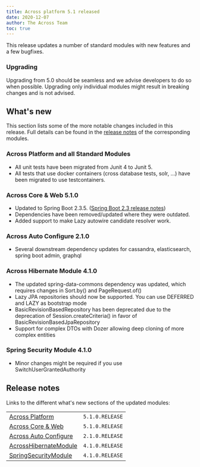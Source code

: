 ```yaml
---
title: Across platform 5.1 released
date: 2020-12-07
author: The Across Team
toc: true
---
```


This release updates a number of standard modules with new features and
a few bugfixes.

### Upgrading

Upgrading from 5.0 should be seamless and we advise developers to do so
when possible. Upgrading only individual modules might result in
breaking changes and is not advised.

<!--more-->

## What's new

This section lists some of the more notable changes included in this
release. Full details can be found in the [release
notes](across-platform-5-1-released.html#whats-new-sections) of the
corresponding modules.

### Across Platform and all Standard Modules

- All unit tests have been migrated from Junit 4 to Junit 5.
- All tests that use docker containers (cross database tests, solr,
  ...) have been migrated to use testcontainers.

### Across Core & Web 5.1.0

- Updated to Spring Boot 2.3.5. ([Spring Boot 2.3 release
  notes](https://github.com/spring-projects/spring-boot/wiki/Spring-Boot-2.3-Release-Notes))
- Dependencies have been removed/updated where they were outdated.
- Added support to make Lazy autowire candidate resolver work.

### Across Auto Configure 2.1.0

- Several downstream dependency updates for cassandra, elasticsearch,
  spring boot admin, graphql

### Across Hibernate Module 4.1.0

- The updated spring-data-commons dependency was updated, which
  requires changes in Sort.by() and PageRequest.of()
- Lazy JPA repositories should now be supported. You can use DEFERRED
  and LAZY as bootstrap mode
- BasicRevisionBasedRepository has been deprecated due to the
  deprecation of Session.createCriteria() in favor of
  BasicRevisionBasedJpaRepository
- Support for complex DTOs with Dozer allowing deep cloning of more
  complex entities

### Spring Security Module 4.1.0

- Minor changes might be required if you use
  SwitchUserGrantedAuthority

## <span id="whats-new-sections"></span>Release notes

Links to the different what's new sections of the updated modules:

|                                                                                                                            |                 |
|----------------------------------------------------------------------------------------------------------------------------|-----------------|
| [Across Platform](https://foreach-across.github.io/ref-docs-5/across/releases/platform/5.x/5.1.0.html)                  | `5.1.0.RELEASE` |
| [Across Core & Web](https://foreach-across.github.io/ref-docs-5/across/releases/core-artifacts/releases-5.x.html#5-1-0) | `5.1.0.RELEASE` |
| [Across Auto Configure](https://foreach-across.github.io/ref-docs-5/across-autoconfigure/releases/2.x.html#2-1-0)       | `2.1.0.RELEASE` |
| [AcrossHibernateModule](https://foreach-across.github.io/ref-docs-5/hibernate-jpa-module/releases/4.x.html#4-1-0)       | `4.1.0.RELEASE` |
| [SpringSecurityModule](https://foreach-across.github.io/ref-docs-5/spring-security-module/releases/4.x.html#4-1-0)      | `4.1.0.RELEASE` |
